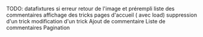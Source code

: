 
TODO:
    datafixtures
    si erreur retour de l'image et prérempli
    liste des commentaires
    affichage des tricks pages d'accueil ( avec load)
    suppression d'un trick
    modification d'un trick
    Ajout de commentaire
    Liste de commentaires
    Pagination